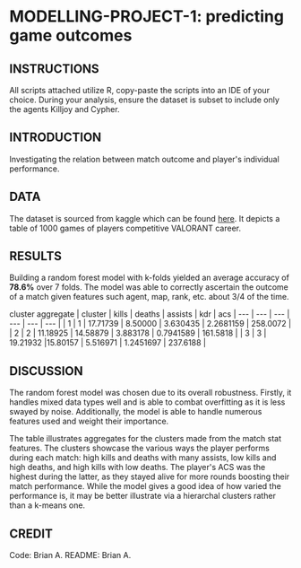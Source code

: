 # MODELLING-PROJECT-1: predicting game outcomes

## INSTRUCTIONS
All scripts attached utilize R, copy-paste the scripts into an IDE of your choice. During your analysis, ensure the dataset is subset to include only the agents Killjoy and Cypher.

## INTRODUCTION
Investigating the relation between match outcome and player's individual performance.
## DATA
The dataset is sourced from kaggle which can be found [here](https://www.kaggle.com/datasets/mitchellharrison/my-first-1000-valorant-games?resource=download). It depicts a table of 1000 games of players competitive VALORANT career.

## RESULTS
Building a random forest model with k-folds yielded an average accuracy of __78.6%__ over 7 folds. The model was able to correctly ascertain the outcome of a match given features such agent, map, rank, etc. about 3/4 of the time.

cluster aggregate
| cluster | kills | deaths | assists | kdr | acs
| --- | --- | --- | --- | --- | --- |
| 1   |    1 | 17.71739 | 8.50000 | 3.630435 | 2.2681159 | 258.0072 |
| 2   |    2 | 11.18925 | 14.58879 | 3.883178 | 0.7941589 | 161.5818 |
| 3   |    3 | 19.21932 |15.80157 | 5.516971 | 1.2451697 | 237.6188 |

## DISCUSSION
The random forest model was chosen due to its overall robustness. Firstly, it handles mixed data types well and is able to combat overfitting as it is less swayed by noise. Additionally, the model is able to handle numerous features used and weight their importance. 

The table illustrates aggregates for the clusters made from the match stat features. The clusters showcase the various ways the player performs during each match: high kills and deaths with many assists, low kills and high deaths, and high kills with low deaths. The player's ACS was the highest during the latter, as they stayed alive for more rounds boosting their match performance. While the model gives a good idea of how varied the performance is, it may be better illustrate via a hierarchal clusters rather than a k-means one.

## CREDIT
Code: Brian A.
README: Brian A.
